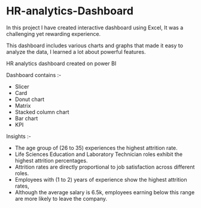 # HR-analytics-Dashboard

In this project I have created interactive dashboard using Excel, It was a challenging yet rewarding experience.

This dashboard includes various charts and graphs that made it easy to analyze the data, I learned a lot about powerful features.

HR analytics dashboard created on power BI

Dashboard contains :-

- Slicer
- Card
- Donut chart
- Matrix
- Stacked column chart
- Bar chart
- KPI

Insights :- 

- The age group of (26 to 35) experiences the highest attrition rate.
- Life Sciences Education and Laboratory Technician roles exhibit the highest attrition percentages.
- Attrition rates are directly proportional to job
satisfaction across different roles.
- Employees with (1 to 2) years of experience show the highest attrition rates,
- Although the average salary is 6.5k, employees earning below this range are more likely to leave the company.
